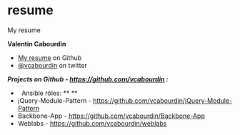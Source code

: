 resume
======

My resume

**Valentin Cabourdin**
*   [My resume](https://github.com/vcabourdin/resume/blob/master/Valentin%20Cabourdin-Resume.pdf) on Github
*   [@vcabourdin](http://twitter.com/vcabourdin) on twitter 

***Projects on Github - https://github.com/vcabourdin :***

*   Ansible rôles:
** 
** 
*   jQuery-Module-Pattern - https://github.com/vcabourdin/jQuery-Module-Pattern
*   Backbone-App - https://github.com/vcabourdin/Backbone-App
*   Weblabs - https://github.com/vcabourdin/weblabs
